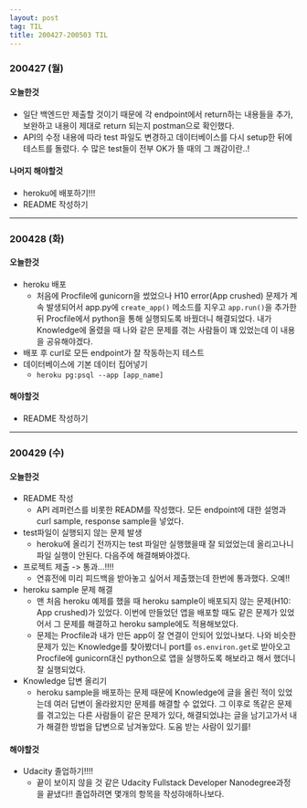 ```yaml
---
layout: post
tag: TIL
title: 200427-200503 TIL
---
```


### 200427 (월)
#### 오늘한것
- 일단 백엔드만 제출할 것이기 때문에 각 endpoint에서 return하는 내용들을 추가, 보완하고 내용이 제대로 return 되는지 postman으로 확인했다.
- API의 수정 내용에 따라 test 파일도 변경하고 데이터베이스를 다시 setup한 뒤에 테스트를 돌렸다. 수 많은 test들이 전부 OK가 뜰 때의 그 쾌감이란..!
#### 나머지 해야할것
- heroku에 배포하기!!!
- README 작성하기

---

### 200428 (화)
#### 오늘한것
- heroku 배포
  - 처음에 Procfile에 gunicorn을 썼었으나 H10 error(App crushed) 문제가 계속 발생되어서 app.py에 `create_app()` 메소드를 지우고 `app.run()`을 추가한 뒤 Procfile에서 python을 통해 실행되도록 바꿨더니 해결되었다. 내가 Knowledge에 올렸을 때 나와 같은 문제를 겪는 사람들이 꽤 있었는데 이 내용을 공유해야겠다.
- 배포 후 curl로 모든 endpoint가 잘 작동하는지 테스트
- 데이터베이스에 기본 데이터 집어넣기
  - `heroku pg:psql --app [app_name]`
#### 해야할것
- README 작성하기

---

### 200429 (수)
#### 오늘한것
- README 작성
  - API 레퍼런스를 비롯한 READM를 작성했다. 모든 endpoint에 대한 설명과 curl sample, response sample을 넣었다.
- test파일이 실행되지 않는 문제 발생
  - heroku에 올리기 전까지는 test 파일만 실행했을때 잘 되었었는데 올리고나니 파일 실행이 안된다. 다음주에 해결해봐야겠다.
- 프로젝트 제출 -> 통과...!!!!
  - 연휴전에 미리 피드백을 받아놓고 싶어서 제출했는데 한번에 통과했다. 오예!!
- heroku sample 문제 해결
  - 맨 처음 heroku 예제를 했을 때 heroku sample이 배포되지 않는 문제(H10: App crushed)가 있었다. 이번에 만들었던 앱을 배포할 때도 같은 문제가 있었어서 그 문제를 해결하고 heroku sample에도 적용해보았다.
  - 문제는 Procfile과 내가 만든 app이 잘 연결이 안되어 있었나보다. 나와 비슷한 문제가 있는 Knowledge를 찾아봤더니 port를 `os.environ.get`로 받아오고 Procfile에 gunicorn대신 python으로 앱을 실행하도록 해보라고 해서 했더니 잘 실행되었다.
- Knowledge 답변 올리기
  - heroku sample을 배포하는 문제 때문에 Knowledge에 글을 올린 적이 있었는데 여러 답변이 올라왔지만 문제를 해결할 수 없었다. 그 이후로 똑같은 문제를 겪고있는 다른 사람들이 같은 문제가 있다, 해결되었냐는 글을 남기고가서 내가 해결한 방법을 답변으로 남겨놓았다. 도움 받는 사람이 있기를!
  
#### 해야할것
- Udacity 졸업하기!!!!
  - 끝이 보이지 않을 것 같은 Udacity Fullstack Developer Nanodegree과정을 끝냈다!! 졸업하려면 몇개의 항목을 작성햐애하나보다. 
